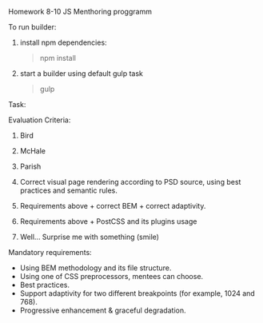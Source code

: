 Homework 8-10 JS Menthoring proggramm

To run builder:

1. install npm dependencies:

	> npm install

2. start a builder using default gulp task

	> gulp


Task:

Evaluation Criteria:

1.  Bird
1.  McHale
1.  Parish

1.  Correct visual page rendering according to PSD source, using best practices and semantic rules.
2.  Requirements above + correct BEM + correct adaptivity.
3.  Requirements above + PostCSS and its plugins usage
4.  Well... Surprise me with something (smile)

Mandatory requirements:
  * Using BEM methodology and its file structure.
  * Using one of CSS preprocessors, mentees can choose. 
  * Best practices.
  * Support adaptivity for two different breakpoints (for example, 1024 and 768).
  * Progressive enhancement & graceful degradation.